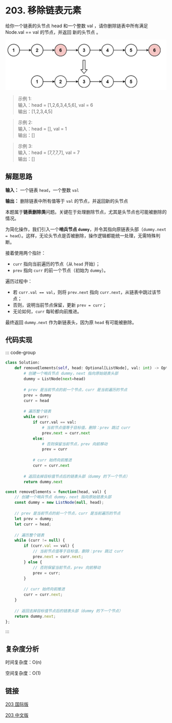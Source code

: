 # 203. 移除链表元素 <Badge type="tip" text="Easy" />

给你一个链表的头节点 head 和一个整数 val ，请你删除链表中所有满足 Node.val == val 的节点，并返回 新的头节点 。

![203](./assets/203.png)

>示例 1:  
输入：head = [1,2,6,3,4,5,6], val = 6  
输出：[1,2,3,4,5]

>示例 2:  
输入：head = [], val = 1  
输出：[]

>示例 3:  
输入：head = [7,7,7,7], val = 7  
输出：[]

## 解题思路
**输入：** 一个链表 `head`，一个整数 `val`

**输出：** 删除链表中所有值等于 `val` 的节点，并返回新的头节点

本题属于**链表删除类**问题。关键在于处理删除节点，尤其是头节点也可能被删除的情况。

为简化操作，我们引入一个**哨兵节点 `dummy`**，并令其指向原链表头部（`dummy.next = head`）。这样，无论头节点是否被删除，操作逻辑都能统一处理，无需特殊判断。

接着使用两个指针：

* `curr` 指向当前遍历的节点（从 `head` 开始）；
* `prev` 指向 `curr` 的前一个节点（初始为 `dummy`）。

遍历过程中：

* 若 `curr.val == val`，则将 `prev.next` 指向 `curr.next`，从链表中跳过该节点；
* 否则，说明当前节点保留，更新 `prev = curr`；
* 无论如何，`curr` 每轮都向前推进。

最终返回 `dummy.next` 作为新链表头，因为原 `head` 有可能被删除。

## 代码实现

::: code-group

```python
class Solution:
    def removeElements(self, head: Optional[ListNode], val: int) -> Optional[ListNode]:
        # 创建一个哨兵节点 dummy，next 指向原始链表头部
        dummy = ListNode(next=head)

        # prev 是当前节点的前一个节点，curr 是当前遍历的节点
        prev = dummy
        curr = head

        # 遍历整个链表
        while curr:
            if curr.val == val:
                # 当前节点值等于目标值，删除：prev 跳过 curr
                prev.next = curr.next
            else:
                # 否则保留当前节点，prev 向前移动
                prev = curr

            # curr 始终向前推进
            curr = curr.next

        # 返回去掉目标值节点后的链表头部（dummy 的下一个节点）
        return dummy.next
```

```javascript
const removeElements = function(head, val) {
    // 创建一个哨兵节点 dummy，next 指向原始链表头部
    const dummy = new ListNode(null, head);

    // prev 是当前节点的前一个节点，curr 是当前遍历的节点
    let prev = dummy;
    let curr = head;

    // 遍历整个链表
    while (curr != null) {
        if (curr.val == val) {
            // 当前节点值等于目标值，删除：prev 跳过 curr
            prev.next = curr.next;
        } else {
            // 否则保留当前节点，prev 向前移动
            prev = curr;
        }

        // curr 始终向前推进
        curr = curr.next;
    }

    // 返回去掉目标值节点后的链表头部（dummy 的下一个节点）
    return dummy.next;
};
```

:::

## 复杂度分析

时间复杂度：O(n)

空间复杂度：O(1)

## 链接

[203 国际版](https://leetcode.com/problems/remove-linked-list-elements/description/)

[203 中文版](https://leetcode.cn/problems/remove-linked-list-elements/description/)
